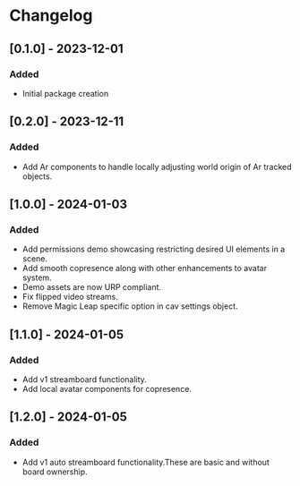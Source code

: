 # Changelog

## [0.1.0] - 2023-12-01

### Added
- Initial package creation

## [0.2.0] - 2023-12-11

### Added
- Add Ar components to handle locally adjusting world origin of Ar tracked objects.

## [1.0.0] - 2024-01-03

### Added
- Add permissions demo showcasing restricting desired UI elements in a scene.
- Add smooth copresence along with other enhancements to avatar system.
- Demo assets are now URP compliant.
- Fix flipped video streams.
- Remove Magic Leap specific option in cav settings object.

## [1.1.0] - 2024-01-05

### Added
- Add v1 streamboard functionality.
- Add local avatar components for copresence.

## [1.2.0] - 2024-01-05

### Added
- Add v1 auto streamboard functionality.These are basic and without board ownership.